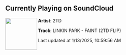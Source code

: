 ## Currently Playing on SoundCloud

[<img align="left" width="100" src="https://i1.sndcdn.com/artworks-5ECItCrDD0BzzLF5-xXvwzw-t500x500.png">](https://soundcloud.com/2tdmusic/linkin-park-faint-2td-flip?in=saxurn/sets/causal-cones)

**Artist**: 2TD 

**Track**: LINKIN PARK - FAINT (2TD FLIP)

Last updated at 1/13/2025, 10:59:56 AM
